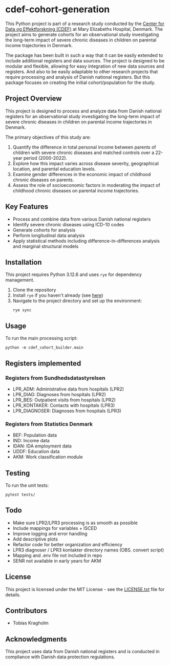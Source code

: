 # cdef-cohort-generation

This Python project is part of a research study conducted by the [Center for Data og Effektforskning (CDEF)](https://www.rigshospitalet.dk/maryelizabethshospital/center-for-data-og-effektforskning/Sider/default.aspx) at Mary Elizabeths Hospital, Denmark. The project aims to generate cohorts for an observational study investigating the long-term impact of severe chronic diseases in children on parental income trajectories in Denmark.

The package has been built in such a way that it can be easily extended to include additional registers and data sources. The project is designed to be modular and flexible, allowing for easy integration of new data sources and registers. And also to be easily adaptable to other research projects that require processing and analysis of Danish national registers. But this package focuses on creating the initial cohort/population for the study.

## Project Overview

This project is designed to process and analyze data from Danish national registers for an observational study investigating the long-term impact of severe chronic diseases in children on parental income trajectories in Denmark.

The primary objectives of this study are:

1. Quantify the difference in total personal income between parents of children with severe chronic diseases and matched controls over a 22-year period (2000-2022).
2. Explore how this impact varies across disease severity, geographical location, and parental education levels.
3. Examine gender differences in the economic impact of childhood chronic diseases on parents.
4. Assess the role of socioeconomic factors in moderating the impact of childhood chronic diseases on parental income trajectories.

## Key Features

- Process and combine data from various Danish national registers
- Identify severe chronic diseases using ICD-10 codes
- Generate cohorts for analysis
- Perform longitudinal data analysis
- Apply statistical methods including difference-in-differences analysis and marginal structural models

## Installation

This project requires Python 3.12.6 and uses `rye` for dependency management.

1. Clone the repository
2. Install `rye` if you haven't already (see [here](https://github.com/astral-sh/rye#installation))
3. Navigate to the project directory and set up the environment:
   ```
   rye sync
   ```

## Usage

To run the main processing script:

```
python -m cdef_cohort_builder.main
```

## Registers implemented

### Registers from Sundhedsdatastyrelsen

- LPR_ADM: Administrative data from hospitals (LPR2)
- LPR_DIAG: Diagnoses from hospitals (LPR2)
- LPR_BES: Outpatient visits from hospitals (LPR2)
- LPR_KONTAKER: Contacts with hospitals (LPR3)
- LPR_DIAGNOSER: Diagnoses from hospitals (LPR3)

### Registers from Statistics Denmark

- BEF: Population data
- IND: Income data
- IDAN: IDA employment data
- UDDF: Education data
- AKM: Work classification module

## Testing

To run the unit tests:

```
pytest tests/
```

## Todo

- Make sure LPR2/LPR3 processing is as smooth as possible
- Include mappings for variables + ISCED
- Improve logging and error handling
- Add descriptive plots
- Refactor code for better organization and efficiency
- LPR3 diagnoser / LPR3 kontakter directory names (OBS. convert script)
- Mapping and .env file not included in repo
- SENR not available in early years for AKM

## License

This project is licensed under the MIT License - see the [LICENSE.txt](LICENSE.txt) file for details.

## Contributors

- Tobias Kragholm

## Acknowledgments

This project uses data from Danish national registers and is conducted in compliance with Danish data protection regulations.
